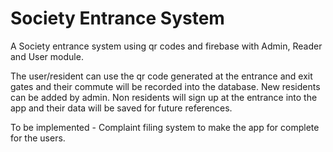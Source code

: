 # Society Entrance System
A Society entrance system using qr codes and firebase with Admin, Reader and User module.

The user/resident can use the qr code generated at the entrance and exit gates and their commute will be recorded into the database.
New residents can be added by admin.
Non residents will sign up at the entrance into the app and their data will be saved for future references.

To be implemented - Complaint filing system to make the app for complete for the users.
